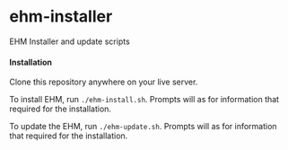 # ehm-installer
EHM Installer and update scripts

#### Installation
Clone this repository anywhere on your live server.

To install EHM, run `./ehm-install.sh`. Prompts will as for information that required for the installation.

To update the EHM, run `./ehm-update.sh`. Prompts will as for information that required for the installation.

